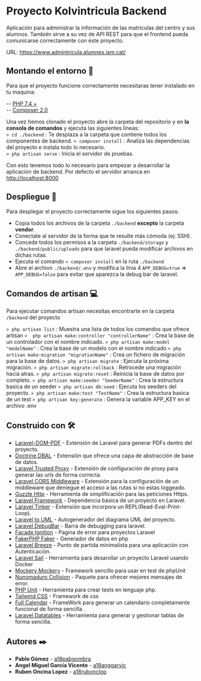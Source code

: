 # Proyecto Kolvintricula Backend

Aplicación para administrar la información de las matriculas del centro y sus alumnos.
También sirve a su vez de API REST para que el frontend pueda comunicarse correctamente con éste proyecto.

URL: https://www.admintricula.alumnes.iam.cat/

## Montando el entorno 📐

Para que el proyecto funcione correctamente necesitaras tener instalado en tu maquina:

-- [PHP 7.4 +](https://www.php.net/downloads.php)      
-- [Composer 2.0](https://getcomposer.org/)  

Una vez hemos clonado el proyecto abre la carpeta del repositorio y en **la consola de comandos** y ejecuta las siguientes líneas:   
```> cd ./backend```  : Te desplaza a la carpeta que contiene todos los componentes de backend. 
```> composer install``` : Analiza las dependencias del proyecto e instala todo lo necesario.  
```> php artisan serve``` : Inicia el servidor de pruebas.  

Con esto tenemos todo lo necesario para empezar a desarrollar la aplicación de backend. 
Por defecto el servidor arranca en [http://localhost:8000](http://localhost:8000)  

## Despliegue 🚀

Para desplegar el proyecto correctamente sigue los siguientes pasos: 

-  Copia todos los archivos de la carpeta `./backend` **excepto** la carpeta **vendor**.
-  Conectate al servidor de la forma que te resulte más cómoda (ej: SSH).
-  Concede todos los permisos a la carpeta `./backend/storage` y `./backend/public/uploads` para que laravel pueda modificar archivos en dichas rutas.
-  Ejecuta el comando ```> composer install``` en la ruta `./backend`
-  Abre el archivo `./backend/.env` y modifica la línia 4 `APP_DEBUG=true` => `APP_DEBUG=false` para evitar que aparezca la debug bar de laravel.

## Comandos de artisan 💻

Para ejecutar comandos artisan necesitas encontrarte en la carpeta `/backend` del proyecto

`> php artisan list` : Muestra una lista de todos los comandos que ofrece artisan
`>  php artisan make:controller "controllerName"` : Crea la base de un controlador con el nombre indicado.
`> php artisan make:model "modelName"` : Crea la base de un modelo con el nombre indicado
`> php artisan make:migration "migrationName"` : Crea un fichero de migración para la base de datos.
`> php artisan migrate` : Ejecuta la próxima migración.
`> php artisan migrate:rollback` : Retrocede una migración hacia atras.
`> php artisan migrate:reset` : Reinicia la base de datos por completo.
`> php artisan make:seeder "SeederName"` : Crea la estructura basica de un seeder
`> php artisan db:seed` : Ejecuta los seeders del proyecto.
`> php artisan make:test "TestName"` : Crea la estructura basica de un test
`> php artisan key:generate` : Genera la variable APP_KEY en el archivo .env 


## Construido con 🛠️

- [Laravel-DOM-PDF](https://github.com/barryvdh/laravel-dompdf) - Extensión de Laravel para generar PDFs dentro del proyecto.
- [Doctrine DBAL](https://github.com/doctrine/dbal) - Extensión que ofrece una capa de abstracción de base de datos.
- [Laravel Trusted Proxy](https://github.com/fideloper/TrustedProxy) - Extensión de configuración de proxy para generar las urls de forma correcta.
- [Laravel CORS Middleware](https://github.com/fruitcake/laravel-cors) - Extensión para la configuración de un middleware que deniegue el acceso a las rutas si no estas loggeado.
- [Guzzle Http](https://github.com/guzzle/guzzle) - Herramienta de simplificación para las peticiones Https.
- [Laravel Framework](https://github.com/laravel/framework) - Dependencia bàsica de un proyecto en Laravel.
- [Laravel Tinker](https://github.com/laravel/tinker) - Extensión que incorpora un REPL(Read-Eval-Print-Loop).
- [Laravel to UML](https://github.com/andyabih/laravel-to-uml) - Autogenerador del diagrama UML del proyecto.
- [Laravel DebugBar](https://github.com/barryvdh/laravel-debugbar) - Barra de debugging para laravel.
- [Facade Ignition](https://github.com/facade/ignition) - Pagina de error para proyectos Laravel
- [FakerPHP Faker](https://fakerphp.github.io/) - Generador de datos en php
- [Laravel Breeze](https://github.com/laravel/breeze) - Punto de partida minimalista para una aplicación con Autenticación.
- [Laravel Sail](https://github.com/laravel/sail) - Herramienta para desarollar un proyecto Laravel usando Docker
- [Mockery Mockery](https://github.com/mockery/mockery) - Framework sencillo para usar en test de phpUnit
- [Nunomaduro Collision](https://github.com/nunomaduro/collision) - Paquete para ofrecer mejores mensajes de error.
- [PHP Unit](https://phpunit.de/getting-started/phpunit-7.html) - Herramienta para crear tests en lenguaje php.
- [Tailwind CSS](https://tailwindcss.com/docs/guides/laravel) - Framework de css
- [Full Calendar](https://fullcalendar.io/) - FrameWork para generar un calendario completamente funcional de forma sencilla .
- [Laravel Datatables](https://datatables.yajrabox.com/) - Herramienta para generar y gestionar tablas de forma sencilla.


## Autores ✒️

- **Pablo Gómez** - [a18pabgombra](https://github.com/PabloGomezB)
- **Angel Miguel García Vicente** - [a18anggarvic](https://github.com/AngelMiguel2020)
- **Ruben Oncina Lopez** - [a18rubonclop](https://github.com/SnowMan3sixty)